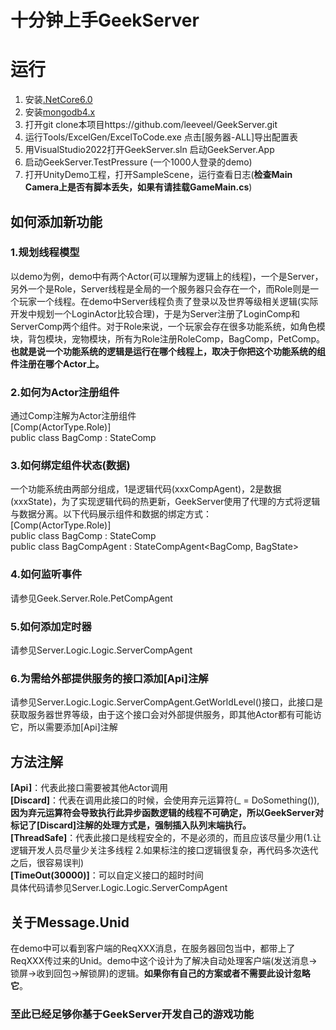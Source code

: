 # 十分钟上手GeekServer

# 运行
1. 安装[.NetCore6.0](https://dotnet.microsoft.com/download/dotnet/6.0)
2. 安装[mongodb4.x](https://www.mongodb.com/try/download/community)
3. 打开git clone本项目https://github.com/leeveel/GeekServer.git
4. 运行Tools/ExcelGen/ExcelToCode.exe 点击[服务器-ALL]导出配置表
5. 用VisualStudio2022打开GeekServer.sln 启动GeekServer.App
6. 启动GeekServer.TestPressure (一个1000人登录的demo)
7. 打开UnityDemo工程，打开SampleScene，运行查看日志(**检查Main Camera上是否有脚本丢失，如果有请挂载GameMain.cs**)


## 如何添加新功能

### 1.规划线程模型  
以demo为例，demo中有两个Actor(可以理解为逻辑上的线程)，一个是Server，另外一个是Role，Server线程是全局的一个服务器只会存在一个，而Role则是一个玩家一个线程。在demo中Server线程负责了登录以及世界等级相关逻辑(实际开发中规划一个LoginActor比较合理)，于是为Server注册了LoginComp和ServerComp两个组件。对于Role来说，一个玩家会存在很多功能系统，如角色模块，背包模块，宠物模块，所有为Role注册RoleComp，BagComp，PetComp。  
**也就是说一个功能系统的逻辑是运行在哪个线程上，取决于你把这个功能系统的组件注册在哪个Actor上。**
### 2.如何为Actor注册组件  
通过Comp注解为Actor注册组件   
[Comp(ActorType.Role)]   
public class BagComp : StateComp<BagState>
### 3.如何绑定组件状态(数据)  
一个功能系统由两部分组成，1是逻辑代码(xxxCompAgent)，2是数据(xxxState)，为了实现逻辑代码的热更新，GeekServer使用了代理的方式将逻辑与数据分离。以下代码展示组件和数据的绑定方式：  
[Comp(ActorType.Role)]   
public class BagComp : StateComp<BagState>  
public class BagCompAgent : StateCompAgent<BagComp, BagState>

### 4.如何监听事件  
请参见Geek.Server.Role.PetCompAgent
### 5.如何添加定时器 
请参见Server.Logic.Logic.ServerCompAgent
### 6.为需给外部提供服务的接口添加[Api]注解 
请参见Server.Logic.Logic.ServerCompAgent.GetWorldLevel()接口，此接口是获取服务器世界等级，由于这个接口会对外部提供服务，即其他Actor都有可能访它，所以需要添加[Api]注解

## 方法注解
**[Api]**：代表此接口需要被其他Actor调用  
**[Discard]**：代表在调用此接口的时候，会使用弃元运算符(_ = DoSomething()),**因为弃元运算符会导致执行此异步函数逻辑的线程不可确定，所以GeekServer对标记了[Discard]注解的处理方式是，强制插入队列末端执行。**   
**[ThreadSafe]**：代表此接口是线程安全的，不是必须的，而且应该尽量少用(1.让逻辑开发人员尽量少关注多线程 2.如果标注的接口逻辑很复杂，再代码多次迭代之后，很容易误判)  
**[TimeOut(30000)]**：可以自定义接口的超时时间  
具体代码请参见Server.Logic.Logic.ServerCompAgent

## 关于Message.Unid
在demo中可以看到客户端的ReqXXX消息，在服务器回包当中，都带上了ReqXXX传过来的Unid。demo中这个设计为了解决自动处理客户端(发送消息->锁屏->收到回包->解锁屏)的逻辑。**如果你有自己的方案或者不需要此设计忽略它**。

### 至此已经足够你基于GeekServer开发自己的游戏功能





